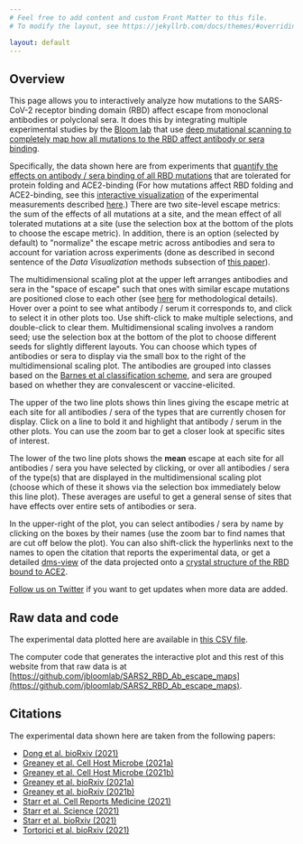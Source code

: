 ```yaml
---
# Feel free to add content and custom Front Matter to this file.
# To modify the layout, see https://jekyllrb.com/docs/themes/#overriding-theme-defaults

layout: default
---
```


## Overview
This page allows you to interactively analyze how mutations to the SARS-CoV-2 receptor binding domain (RBD) affect escape from monoclonal antibodies or polyclonal sera.
It does this by integrating multiple experimental studies by the [Bloom lab](https://research.fredhutch.org/bloom/en.html) that use [deep mutational scanning to completely map how all mutations to the RBD affect antibody or sera binding](https://www.sciencedirect.com/science/article/pii/S1931312820306247).

Specifically, the data shown here are from experiments that [quantify the effects on antibody / sera binding of all RBD mutations](https://www.sciencedirect.com/science/article/pii/S1931312820306247) that are tolerated for protein folding and ACE2-binding
(For how mutations affect RBD folding and ACE2-binding, see this [interactive visualization](https://jbloomlab.github.io/SARS-CoV-2-RBD_DMS/) of the experimental measurements described [here](https://www.sciencedirect.com/science/article/pii/S0092867420310035).)
There are two site-level escape metrics: the sum of the effects of all mutations at a site, and the mean effect of all tolerated mutations at a site (use the selection box at the bottom of the plots to choose the escape metric).
In addition, there is an option (selected by default) to "normalize" the escape metric across antibodies and sera to account for variation across experiments (done as described in second sentence of the *Data Visualization* methods subsection of [this paper](https://www.sciencedirect.com/science/article/pii/S1931312821000822)).

The multidimensional scaling plot at the upper left arranges antibodies and sera in the "space of escape" such that ones with similar escape mutations are positioned close to each other (see [here](https://www.sciencedirect.com/science/article/pii/S1931312820306247) for methodological details).
Hover over a point to see what antibody / serum it corresponds to, and click to select it in other plots too.
Use shift-click to make multiple selections, and double-click to clear them.
Multidimensional scaling involves a random seed; use the selection box at the bottom of the plot to choose different seeds for slightly different layouts.
You can choose which types of antibodies or sera to display via the small box to the right of the multidimensional scaling plot.
The antibodies are grouped into classes based on the [Barnes et al classification scheme](https://www.nature.com/articles/s41586-020-2852-1), and sera are grouped based on whether they are convalescent or vaccine-elicited.

The upper of the two line plots shows thin lines giving the escape metric at each site for all antibodies / sera of the types that are currently chosen for display.
Click on a line to bold it and highlight that antibody / serum in the other plots.
You can use the zoom bar to get a closer look at specific sites of interest.

The lower of the two line plots shows the **mean** escape at each site for all antibodies / sera you have selected by clicking, or over all antibodies / sera of the type(s) that are displayed in the multidimensional scaling plot (choose which of these it shows via the selection box immediately below this line plot).
These averages are useful to get a general sense of sites that have effects over entire sets of antibodies or sera.

In the upper-right of the plot, you can select antibodies / sera by name by clicking on the boxes by their names (use the zoom bar to find names that are cut off below the plot).
You can also shift-click the hyperlinks next to the names to open the citation that reports the experimental data, or get a detailed [dms-view](https://dms-view.github.io/docs/) of the data projected onto a [crystal structure of the RBD bound to ACE2](https://www.rcsb.org/structure/6M0J).

[Follow us on Twitter](https://twitter.com/jbloom_lab) if you want to get updates when more data are added.

## Raw data and code
The experimental data plotted here are available in [this CSV file](https://raw.githubusercontent.com/jbloomlab/SARS2_RBD_Ab_escape_maps/main/processed_data/escape_data.csv).

The computer code that generates the interactive plot and this rest of this website from that raw data is at [https://github.com/jbloomlab/SARS2_RBD_Ab_escape_maps](https://github.com/jbloomlab/SARS2_RBD_Ab_escape_maps).

## Citations
The experimental data shown here are taken from the following papers:
  - [Dong et al. bioRxiv (2021)](https://www.biorxiv.org/content/10.1101/2021.01.27.428529v1)
  - [Greaney et al. Cell Host Microbe (2021a)](https://www.sciencedirect.com/science/article/pii/S1931312820306247)
  - [Greaney et al. Cell Host Microbe (2021b)](https://www.sciencedirect.com/science/article/pii/S1931312821000822)
  - [Greaney et al. bioRxiv (2021a)](https://www.biorxiv.org/content/10.1101/2021.04.14.439844v1)
  - [Greaney et al. bioRxiv (2021b)](https://www.biorxiv.org/content/10.1101/2021.03.17.435863v1)
  - [Starr et al. Cell Reports Medicine (2021)](https://doi.org/10.1016/j.xcrm.2021.100255)
  - [Starr et al. Science (2021)](https://science.sciencemag.org/content/early/2021/01/22/science.abf9302)
  - [Starr et al. bioRxiv (2021)](https://www.biorxiv.org/content/10.1101/2021.04.06.438709v1)
  - [Tortorici et al. bioRxiv (2021)](https://www.biorxiv.org/content/10.1101/2021.04.07.438818v1)
